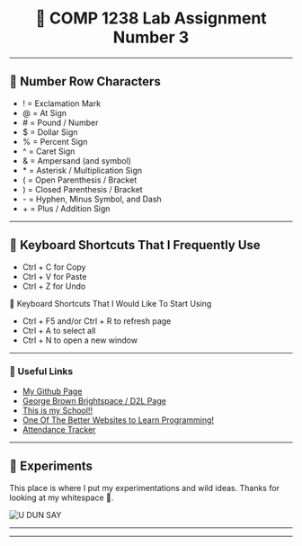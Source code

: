 <h1 align="center">
  📂 COMP 1238 Lab Assignment Number 3
</h1>

<hr>

<h2>🔢 Number Row Characters</h2>

<ul>
  <li>! = Exclamation Mark</li>
  <li>@ = At Sign</li>
  <li># = Pound / Number</li>
  <li>$ = Dollar Sign</li>
  <li>% = Percent Sign</li>
  <li>^ = Caret Sign</li>
  <li>& = Ampersand (and symbol)</li>
  <li>* = Asterisk / Multiplication Sign</li>
  <li>( = Open Parenthesis / Bracket</li>
  <li>) = Closed Parenthesis / Bracket</li>
  <li>- = Hyphen, Minus Symbol, and Dash</li>
  <li>+ = Plus / Addition Sign</li>
</ul>

<hr>

<h2>💬 Keyboard Shortcuts That I Frequently Use</h2>

<ul>
  <li>Ctrl + C for Copy</li>
  <li>Ctrl + V for Paste</li>
  <li>Ctrl + Z for Undo</li>
</ul>

<p>💬 Keyboard Shortcuts That I Would Like To Start Using</p>

<ul>
  <li>Ctrl + F5 and/or Ctrl + R to refresh page</li>
  <li>Ctrl + A to select all</li>
  <li>Ctrl + N to open a new window</li>
</ul>

<hr>

<h3>🔗 Useful Links</h2>

<ul>
  <li><a href="https://github.com/ravioleye">My Github Page</a></li>
  <li><a href="https://www.georgebrown.ca/teaching-and-learning-exchange/educational-technology/d2l-brightspace">George Brown Brightspace / D2L Page</a></li>
  <li><a href="https://www.georgebrown.ca/">This is my School!!</a></li>
  <li><a href="https://www.w3schools.com/">One Of The Better Websites to Learn Programming!</a></li>
  <li><a href="https://app.atklass.com/login">Attendance Tracker</a></li>
</ul>

<hr>

<h2>💭 Experiments</h2>

<p>This place is where I put my experimentations and wild ideas. Thanks for looking at my whitespace 🦀.</p>

<img src="https://i.pinimg.com/736x/bd/71/fc/bd71fcbb1791333b3ded1c23627f6fc7.jpg" alt="U DUN SAY">

<hr>

<hr>